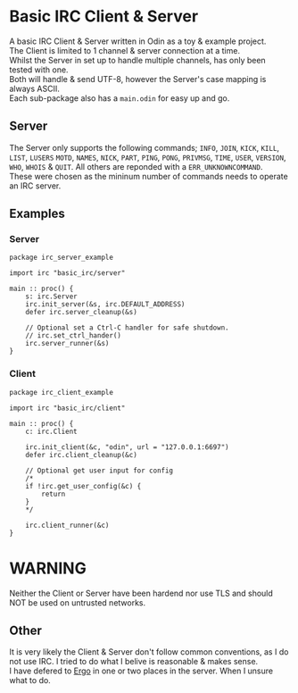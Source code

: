 # Basic IRC Client & Server
A basic IRC Client & Server written in Odin as a toy & example project.   
The Client is limited to 1 channel & server connection at a time.  
Whilst the Server in set up to handle multiple channels, has only been tested with one.  
Both will handle & send UTF-8, however the Server's case mapping is always ASCII.  
Each sub-package also has a `main.odin` for easy up and go.  

## Server
The Server only supports the following commands; `INFO`, `JOIN`, `KICK`, `KILL`, `LIST`, `LUSERS` `MOTD`, `NAMES`, `NICK`, `PART`, `PING`, `PONG`, `PRIVMSG`, `TIME`, `USER`, `VERSION`, `WHO`, `WHOIS` & `QUIT`. All others are reponded with a `ERR_UNKNOWNCOMMAND`.  
These were chosen as the mininum number of commands needs to operate an IRC server. 

## Examples

### Server
```odin
package irc_server_example

import irc "basic_irc/server"

main :: proc() {
    s: irc.Server
    irc.init_server(&s, irc.DEFAULT_ADDRESS)
    defer irc.server_cleanup(&s)

    // Optional set a Ctrl-C handler for safe shutdown.
    // irc.set_ctrl_hander()
    irc.server_runner(&s)
}
```

### Client
```odin
package irc_client_example

import irc "basic_irc/client"

main :: proc() { 
    c: irc.Client

    irc.init_client(&c, "odin", url = "127.0.0.1:6697")
    defer irc.client_cleanup(&c)

    // Optional get user input for config
    /*
    if !irc.get_user_config(&c) {
        return
    }
    */

    irc.client_runner(&c)
}
```

# WARNING
Neither the Client or Server have been hardend nor use TLS and should NOT be used on untrusted networks.


## Other
It is very likely the Client & Server don't follow common conventions, as I do not use IRC. I tried to do what I belive is reasonable & makes sense.  
I have defered to [Ergo](https://github.com/ergochat/ergo) in one or two places in the server. When I unsure what to do.
